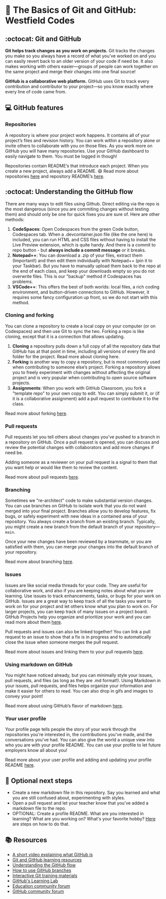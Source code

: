 # :wave: The Basics of Git and GitHub: Westfield Codes

## :octocat: Git and GitHub

**Git helps track changes as you work on projects.** Git tracks the changes you make so you always have a record of what you’ve worked on and you can easily revert back to an older version of your code if need be. It also makes working with others easier—groups of people can work together on the same project and merge their changes into one final source! 

**GitHub is a collaborative web platform.** GitHub uses Git to track every contribution and contributor to your project—so you know exactly where every line of code came from. 

## 💻 GitHub features 

### Repositories 

A repository is where your project work happens. It contains all of your project’s files and revision history. You can work within a repository alone or invite others to collaborate with you on those files. As you work more on GitHub you will have many repositories. Use your GitHub dashboard to easily navigate to them. You must be logged in though! 

Repositories contain README’s that introduce each project.  When you create a new project, always add a README. :smile:   Read more about repositories [here](https://docs.github.com/en/github/creating-cloning-and-archiving-repositories/about-repositories) and repository README’s [here](https://docs.github.com/en/github/creating-cloning-and-archiving-repositories/about-readmes). 

## :octocat: Understanding the GitHub flow 

There are many ways to edit files using Github.  Direct editing via the repo is the most dangerous (since you are commiting changes without testing them) and should only be one for quick fixes you are sure of. Here are other methods: 
1. **CodeSpaces**: Open Codespaces from the green Code button, Codespaces tab. When a .devcontainer.json file (like the one here) is included, you can run HTML and CSS files without having to install the Live Preview extension, which is quite handy. And there is a commit to repo button - but **always include a commit message** or it breaks. 
1. **Notepad++**: You can download a .zip of your files, extract them (Important!) and then edit them individually with Notepad++ (pin it to your Taskbar). But you have to manually upload them back to the repo at the end of each class, and keep your downloads empty so you do not overwrite files.  This is our "backup" method if Codespaces has problems. 
1. **VSCode++**: This offers the best of both worlds: local files, a rich coding environment, and button-driven connections to GitHub.  However, it requires some fancy configuration up front, so we do not start with this method. 

### Cloning and forking 

You can clone a repository to create a local copy on your computer (or on Codespaces) and then use Git to sync the two. Forking a repo is like cloning, except that it is a connection that allows updating. 
1. **Cloning** a repository pulls down a full copy of all the repository data that GitHub has at that point in time, including all versions of every file and folder for the project.
Read more about cloning here. 
2. **Forking** is another way to copy a repository, but is most commonly used when contributing to someone else’s project. Forking a repository allows you to freely experiment with changes without affecting the original project and is very popular when contributing to open source software projects.
3. **Assignments**: When you work with GitHub Classroom, you fork a "template repo" to your own copy to edit.  You can simply submit it, or (if it is a collaborative assignment) add a pull request to contribute it to the class. 

Read more about forking [here](https://docs.github.com/en/github/creating-cloning-and-archiving-repositories/cloning-a-repository).

### Pull requests

Pull requests let you tell others about changes you've pushed to a branch in a repository on GitHub. Once a pull request is opened, you can discuss and review the potential changes with collaborators and add more changes if need be. 

Adding someone as a reviewer on your pull request is a signal to them that you want help or would like them to review the content. 

Read more about pull requests [here](https://docs.github.com/en/github/collaborating-with-issues-and-pull-requests/about-pull-requests). 

### Branching 

Sometimes we "re-architect" code to make substantial version changes.  You can use branches on GitHub to isolate work that you do not want merged into your final project. Branches allow you to develop features, fix bugs, or safely experiment with new ideas in a contained area of your repository. You always create a branch from an existing branch. Typically, you might create a new branch from the default branch of your repository—`main`. 

Once your new changes have been reviewed by a teammate, or you are satisfied with them, you can merge your changes into the default branch of your repository.

Read more about branching [here](https://docs.github.com/en/github/collaborating-with-issues-and-pull-requests/about-branches). 

### Issues

Issues are like social media threads for your code.  They are useful for collaborative work, and also if you are keeping notes about what you are learning. Use issues to track enhancements, tasks, or bugs for your work on GitHub. Issues are a great way to keep track of all the tasks you want to work on for your project and let others know what you plan to work on. For larger projects, you can keep track of many issues on a project board. GitHub Projects help you organize and prioritize your work and you can read more about them [here](https://docs.github.com/en/github/managing-your-work-on-github/about-project-boards). 

Pull requests and issues can also be linked together! You can link a pull request to an issue to show that a fix is in progress and to automatically close the issue when someone merges the pull request. 

Read more about issues and linking them to your pull requests [here](https://docs.github.com/en/github/managing-your-work-on-github/about-issues). 

### Using markdown on GitHub 

You might have noticed already, but you can minimally style your issues, pull requests, and files (as long as they are .md format!). Using Markdown in your issues, pull requests, and files helps organize your information and make it easier for others to read. You can also drop in gifs and images to convey your point!

Read more about using GitHub’s flavor of markdown [here](https://docs.github.com/en/github/writing-on-github/basic-writing-and-formatting-syntax). 

### Your user profile

Your profile page tells people the story of your work through the repositories you're interested in, the contributions you've made, and the conversations you've had. You can also give the world a unique view into who you are with your profile README. You can use your profile to let future employers know all about you! 

Read more about your user profile and adding and updating your profile README [here](https://docs.github.com/en/github/setting-up-and-managing-your-github-profile/managing-your-profile-readme). 

## 📝 Optional next steps 

* Create a new markdown file in this repository. Say you learned and what you are still confused about, experimenting with styles.
* Open a pull request and let your teacher know that you’ve added a markdown file to the repo.  
* OPTIONAL: Create a profile README. What are you interested in learning? What are you working on? What's your favorite hobby? [Here](https://docs.github.com/en/github/setting-up-and-managing-your-github-profile/managing-your-profile-readme) are steps on how to do that. 

## 📚  Resources 
* [A short video explaining what GitHub is](https://www.youtube.com/watch?v=w3jLJU7DT5E&feature=youtu.be) 
* [Git and GitHub learning resources](https://docs.github.com/en/github/getting-started-with-github/git-and-github-learning-resources) 
* [Understanding the GitHub flow](https://guides.github.com/introduction/flow/)
* [How to use GitHub branches](https://www.youtube.com/watch?v=H5GJfcp3p4Q&feature=youtu.be)
* [Interactive Git training materials](https://githubtraining.github.io/training-manual/#/01_getting_ready_for_class)
* [GitHub's Learning Lab](https://lab.github.com/)
* [Education community forum](https://education.github.community/)
* [GitHub community forum](https://github.community/)
